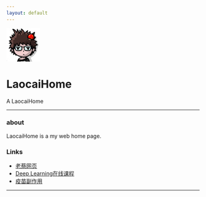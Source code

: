 ```yaml
---
layout: default
---
```


![头像](aa.jpg)

# LaocaiHome

A LaocaiHome

- - -

### about

LaocaiHome is a my web home page. 

### Links

 * [老蔡网页](https://caih1943.github.io/laocaiHome.html)
 * [Deep Learning在线课程](https://zh-v2.d2l.ai/chapter_installation/index.html)
 * [疫苗副作用](https://www.epochtimes.com/b5/21/3/24/n12833946.htm)

- - -
